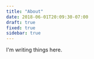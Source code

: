 ```yaml
---
title: "About"
date: 2018-06-01T20:09:30-07:00
draft: true
fixed: true
sidebar: true
---
```


I'm writing things here.